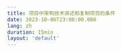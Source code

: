 ```yaml
---
title: 项目中架构技术讲述和复制项目的条件
date: 2023-10-06T23:00:00.000
lang: zh
duration: 15min
layout: 'default'
---
```


<Title />

> 这是我2023在公司内部分享的一次关于 项目中架构技术讲述和复制项目的条件
>
> 幻灯片: [PDF](https://github.com/elonehoo/talks/blob/main/2023-10-06/2023-10-06-project-copy-cn.pdf) | [SPA](http://2023-10-06-project-copy-cn.elonehoo.me)
>
> 使用 [**Slidev**](https://github.com/slidevjs/slidev) 制作 - 一个为开发者打造的演示文档工具

在接下来的时间，我们将来展示一下桐庐项目中的一些技术亮点和复制条件的初步思考。

接下来我们会先查看大纲。我们会从四个部分来介绍桐庐项目。

---

将插件的思想单独整理汇总，形成了一个架构的思想，这个架构的思想可以应用到任何的项目中去。

我们将由 项目介绍，架构介绍，项目的复制条件来展开

---

在桐庐的项目中我们可以简单的将项目理解为两部分，数据收集展示 + 事项流程管理。

---

我们可以先来确定一些前提，我们获取所需数据的方式，有且只有两种

1.通过接口对接的方案，进行获取，这里可能会包裹「API」和 数据库对接的方式
2.通过上传文件我们获取到文件中的数据。

但是无论是什么方式我们都可以确定的是，我们其实获取到的是 内容 ，而非格式，因为格式在之前确定的，也是我们获取到的内容的表达方式。

---

我们可以设计出简单的架构模型

1. 我们单独的存储格式，我们可以简单的将格式理解为「表头」。

2.在将「格式/表头」的存储方式修改为列的存储的方式，
也就是我们可以存储表头的每一列，例如名称，显示的后缀，位次。

3. 我们所存储的内容如果与表头的每一列进行关联。那么在查询的时候我们就可以查询到这些内容数据。

4. 在以上的条件中我们就可以在查看数据的时候，查找到所需要的表，在根据表格查询到表格需要展示的表头，在根据表头将内容依次查询到，这就如果拼图一样在数据展示的时候将表格拼出来。

---

我们可以在这个的架构基础上进行扩展，可以将很多展示数据的需求与他们进行绑定。

例如我们可以绑定图表的渲染方式和渲染逻辑。可以对于展示的图表类型进行关联。甚至我们可以将这一块单独剥离，成为插件系统。

接下来我们将用最直观的方式展示架构图。

---

我们将最核心的部分组绘制成了图，可以直观的用图画的形式查看对于该插件系统的理解和思想。

我们可以先设置表格，再由客户进行初步的设置表头。我们将表头的每一个值进行单独的存储，同时可以增加更多的关联项。

这样我们可以发散自己的思维，增加更多的功能，例如
- 我们可以增加图表的关联，
- 增加图表的展示方式，
- 增加图表的展示逻辑，
- 增加图表的展示类型。

---

在这个项目中，我们出现了一些问题。

我们很难理解客户的业务流程，他们也无法准确的描述出自己的业务流程，导致我们对于整体的业务流程是匮乏认知和匮乏理解的。

但本身该项目的业务流程是定制的需求。

---

如果我们将插件系统剥离出来，那么只要其他项目中有对于数据汇总和展示的需求，这个插件就派上了用场，因为业务流程过于定制化了，大概率是定制需求，所以只需要在后续的项目中满足其中一条就可以大概率实现复制的想法。

---

那么接下来，将会演示一下具体页面，展示这个插件架构目前的成果

---

让我们前往 Demo

---

我的谈话就到此为止。 这些幻灯片可以在我的网站上找到。 谢谢！
